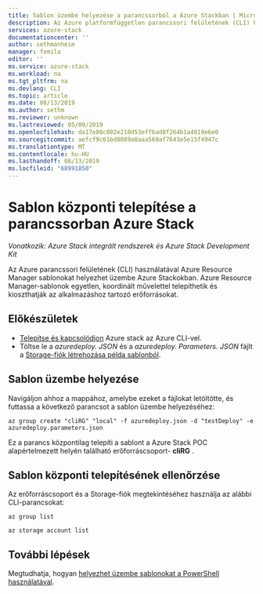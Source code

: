 ```yaml
---
title: Sablon üzembe helyezése a parancssorból a Azure Stackban | Microsoft Docs
description: Az Azure platformfüggetlen parancssori felületének (CLI) használata a sablonok Azure Stack való üzembe helyezéséhez.
services: azure-stack
documentationcenter: ''
author: sethmanheim
manager: femila
editor: ''
ms.service: azure-stack
ms.workload: na
ms.tgt_pltfrm: na
ms.devlang: CLI
ms.topic: article
ms.date: 08/13/2019
ms.author: sethm
ms.reviewer: unknown
ms.lastreviewed: 05/09/2019
ms.openlocfilehash: da17e80c802e210d53effbad8f264b1a4019e6e0
ms.sourcegitcommit: aefcf9c61bd8089a0aaa569af7643e5e15f4947c
ms.translationtype: MT
ms.contentlocale: hu-HU
ms.lasthandoff: 08/13/2019
ms.locfileid: "68991850"
---
```

# <a name="deploy-a-template-with-the-command-line-in-azure-stack"></a>Sablon központi telepítése a parancssorban Azure Stack

*Vonatkozik: Azure Stack integrált rendszerek és Azure Stack Development Kit*

Az Azure parancssori felületének (CLI) használatával Azure Resource Manager sablonokat helyezhet üzembe Azure Stackokban. Azure Resource Manager-sablonok egyetlen, koordinált művelettel telepíthetik és kioszthatják az alkalmazáshoz tartozó erőforrásokat.

## <a name="before-you-begin"></a>Előkészületek

- [Telepítse és kapcsolódjon](azure-stack-version-profiles-azurecli2.md) Azure stack az Azure CLI-vel.
- Töltse le a *azuredeploy. JSON* és a *azuredeploy. Parameters. JSON* fájlt a [Storage-fiók létrehozása példa sablonból](https://github.com/Azure/AzureStack-QuickStart-Templates/tree/master/101-create-storage-account).

## <a name="deploy-template"></a>Sablon üzembe helyezése

Navigáljon ahhoz a mappához, amelybe ezeket a fájlokat letöltötte, és futtassa a következő parancsot a sablon üzembe helyezéséhez:

```azurecli
az group create "cliRG" "local" -f azuredeploy.json -d "testDeploy" -e azuredeploy.parameters.json
```

Ez a parancs központilag telepíti a sablont a Azure Stack POC alapértelmezett helyén található erőforráscsoport- **cliRG** .

## <a name="validate-template-deployment"></a>Sablon központi telepítésének ellenőrzése

Az erőforráscsoport és a Storage-fiók megtekintéséhez használja az alábbi CLI-parancsokat:

```azurecli
az group list

az storage account list
```

## <a name="next-steps"></a>További lépések

Megtudhatja, hogyan [helyezhet üzembe sablonokat a PowerShell használatával](azure-stack-deploy-template-powershell.md).
